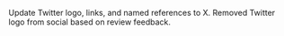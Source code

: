 ---
---

Update Twitter logo, links, and named references to X. Removed Twitter logo from social based on review feedback.
